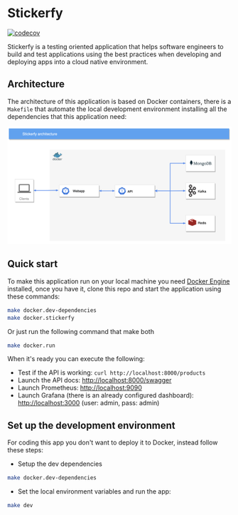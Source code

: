 # Stickerfy

[![codecov](https://codecov.io/gh/maxguzman/stickerfy/branch/main/graph/badge.svg?token=SWY3J7HWJ6)](https://codecov.io/gh/maxguzman/stickerfy)

Stickerfy is a testing oriented application that helps software engineers to build and test applications using the best practices when developing and deploying apps into a cloud native environment.

## Architecture

The architecture of this application is based on Docker containers, there is a `Makefile` that automate the local development environment installing all the dependencies that this application need:

![stickerfy-architecture](/static/stickerfy-architecture.png)

## Quick start

To make this application run on your local machine you need [Docker Engine](https://docs.docker.com/engine/install/) installed, once you have it, clone this repo and start the application using these commands:

```bash
make docker.dev-dependencies
make docker.stickerfy
```

Or just run the following command that make both

```bash
make docker.run
```

When it's ready you can execute the following:

- Test if the API is working: `curl http://localhost:8000/products`
- Launch the API docs: [http://localhost:8000/swagger](http://localhost:8000/swagger)
- Launch Prometheus: [http://localhost:9090](http://localhost:9090)
- Launch Grafana (there is an already configured dashboard): [http://localhost:3000](http://localhost:3000) (user: admin, pass: admin)

## Set up the development environment

For coding this app you don't want to deploy it to Docker, instead follow these steps:

- Setup the dev dependencies

```bash
make docker.dev-dependencies
```

- Set the local environment variables and run the app:

```bash
make dev
```
